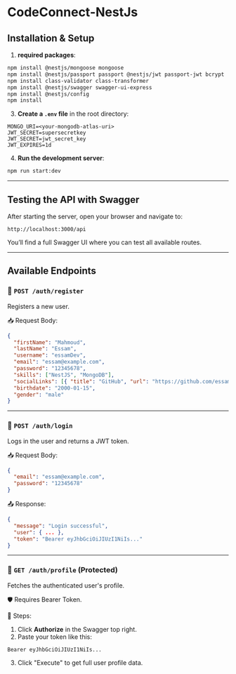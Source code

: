# CodeConnect-NestJs

## Installation & Setup

1. **required packages**:

```bash
npm install @nestjs/mongoose mongoose
npm install @nestjs/passport passport @nestjs/jwt passport-jwt bcrypt
npm install class-validator class-transformer
npm install @nestjs/swagger swagger-ui-express
npm install @nestjs/config
npm install
```

3. **Create a `.env` file** in the root directory:

```env
MONGO_URI=<your-mongodb-atlas-uri>
JWT_SECRET=supersecretkey
JWT_SECRET=jwt_secret_key
JWT_EXPIRES=1d
```

4. **Run the development server**:

```bash
npm run start:dev
```

---

## Testing the API with Swagger

After starting the server, open your browser and navigate to:

```
http://localhost:3000/api
```

You’ll find a full Swagger UI where you can test all available routes.

---

## Available Endpoints

### 🔸 `POST /auth/register`

Registers a new user.

📥 Request Body:

```json
{
  "firstName": "Mahmoud",
  "lastName": "Essam",
  "username": "essamDev",
  "email": "essam@example.com",
  "password": "12345678",
  "skills": ["NestJS", "MongoDB"],
  "socialLinks": [{ "title": "GitHub", "url": "https://github.com/essam" }],
  "birthdate": "2000-01-15",
  "gender": "male"
}
```

---

### 🔸 `POST /auth/login`

Logs in the user and returns a JWT token.

📥 Request Body:

```json
{
  "email": "essam@example.com",
  "password": "12345678"
}
```

📤 Response:

```json
{
  "message": "Login successful",
  "user": { ... },
  "token": "Bearer eyJhbGciOiJIUzI1NiIs..."
}
```

---

### 🔸 `GET /auth/profile` (Protected)

Fetches the authenticated user's profile.

🛡 Requires Bearer Token.

📌 Steps:

1. Click **Authorize** in the Swagger top right.
2. Paste your token like this:

```
Bearer eyJhbGciOiJIUzI1NiIs...
```

3. Click "Execute" to get full user profile data.
